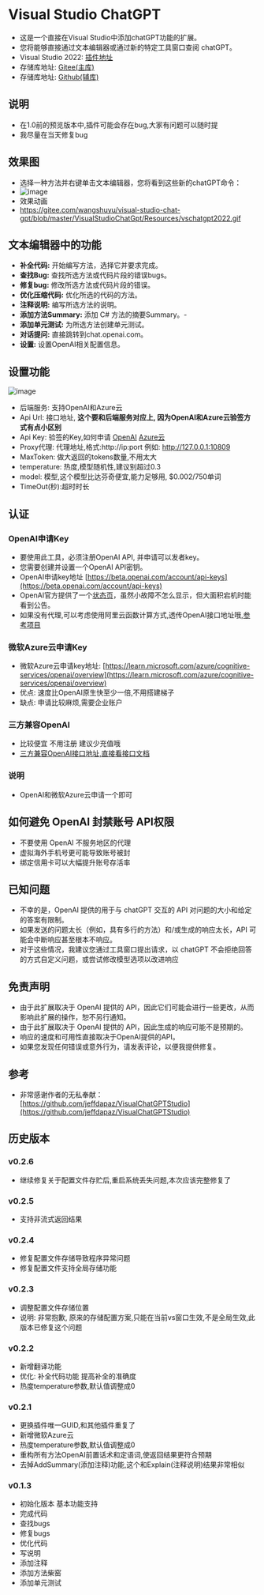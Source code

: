 # Visual Studio ChatGPT
- 这是一个直接在Visual Studio中添加chatGPT功能的扩展。
- 您将能够直接通过文本编辑器或通过新的特定工具窗口查阅 chatGPT。
- Visual Studio 2022: [插件地址](https://marketplace.visualstudio.com/items?itemName=MogoVsixRightMenu1.VisualStudioChatGpt) 
- 存储库地址: [Gitee(主库)](https://gitee.com/wangshuyu/visual-studio-chat-gpt) 
- 存储库地址: [Github(辅库)](https://github.com/wangshuyu/VisualStudioChatGpt) 

## 说明
- 在1.0前的预览版本中,插件可能会存在bug,大家有问题可以随时提
- 我尽量在当天修复bug


## 效果图
- 选择一种方法并右键单击文本编辑器，您将看到这些新的chatGPT命令： 
- ![image](https://images001.wangshuyu.top/Images001/2023/0531/165116479.png)
- 效果动画
- https://gitee.com/wangshuyu/visual-studio-chat-gpt/blob/master/VisualStudioChatGpt/Resources/vschatgpt2022.gif

## 文本编辑器中的功能
- **补全代码:** 开始编写方法，选择它并要求完成。
- **查找Bug:** 查找所选方法或代码片段的错误bugs。
- **修复bug:** 修改所选方法或代码片段的错误。
- **优化压缩代码:** 优化所选的代码的方法。
- **注释说明:** 编写所选方法的说明。 
- **添加方法Summary:** 添加 C# 方法的摘要Summary。- 
- **添加单元测试:** 为所选方法创建单元测试。
- **对话提问:** 直接跳转到chat.openai.com。
- **设置:** 设置OpenAI相关配置信息。

## 设置功能 
![image](https://images001.wangshuyu.top/Images001/2023/0531/164701930.png)
- 后端服务: 支持OpenAI和Azure云
- Api Url: 接口地址, **这个要和后端服务对应上, 因为OpenAI和Azure云验签方式有点小区别**
- Api Key: 验签的Key,如何申请 [OpenAI](https://beta.openai.com/account/api-keys)  [Azure云](https://learn.microsoft.com/azure/cognitive-services/openai/overview) 
- Proxy代理: 代理地址,格式:http://ip:port 例如: http://127.0.0.1:10809
- MaxToken: 做大返回的tokens数量,不用太大
- temperature: 热度,模型随机性,建议别超过0.3
- model: 模型,这个模型比达芬奇便宜,能力足够用, $0.002/750单词
- TimeOut(秒):超时时长


## 认证
### OpenAI申请Key
- 要使用此工具，必须注册OpenAI API, 并申请可以发者key。
- 您需要创建并设置一个OpenAI API密钥。 
- OpenAI申请key地址 [https://beta.openai.com/account/api-keys](https://beta.openai.com/account/api-keys)
- OpenAI官方提供了一个[状态页](https://status.openai.com/)，虽然小故障不怎么显示，但大面积宕机时能看到公告。
- 如果没有代理,可以考虑使用阿里云函数计算方式,透传OpenAI接口地址哦,[参考项目](https://github.com/dyc87112/OpenAIProxy)

### 微软Azure云申请Key
- 微软Azure云申请key地址: [https://learn.microsoft.com/azure/cognitive-services/openai/overview](https://learn.microsoft.com/azure/cognitive-services/openai/overview)
- 优点: 速度比OpenAI原生快至少一倍,不用搭建梯子
- 缺点: 申请比较麻烦,需要企业账户
  
### 三方兼容OpenAI
- 比较便宜 不用注册 建议少充值哦
- [三方兼容OpenAI接口地址,直接看接口文档](https://doc.wangshuyu.top/doc.aspx)


### 说明
- OpenAI和微软Azure云申请一个即可

## 如何避免 OpenAI 封禁账号 API权限
- 不要使用 OpenAI 不服务地区的代理
- 虚拟海外手机号更可能导致账号被封
- 绑定信用卡可以大幅提升账号存活率

## 已知问题
- 不幸的是，OpenAI 提供的用于与 chatGPT 交互的 API 对问题的大小和给定的答案有限制。
- 如果发送的问题太长（例如，具有多行的方法）和/或生成的响应太长，API 可能会中断响应甚至根本不响应。
- 对于这些情况，我建议您通过工具窗口提出请求，以 chatGPT 不会拒绝回答的方式自定义问题，或尝试修改模型选项以改进响应

## 免责声明
- 由于此扩展取决于 OpenAI 提供的 API，因此它们可能会进行一些更改，从而影响此扩展的操作，恕不另行通知。
- 由于此扩展取决于 OpenAI 提供的 API，因此生成的响应可能不是预期的。
- 响应的速度和可用性直接取决于OpenAI提供的API。
- 如果您发现任何错误或意外行为，请发表评论，以便我提供修复。

## 参考
- 非常感谢作者的无私奉献： [https://github.com/jeffdapaz/VisualChatGPTStudio](https://github.com/jeffdapaz/VisualChatGPTStudio)

## 历史版本
### v0.2.6
- 继续修复关于配置文件存贮后,重启系统丢失问题,本次应该完整修复了

### v0.2.5
- 支持非流式返回结果
  
### v0.2.4
- 修复配置文件存储导致程序异常问题
- 修复配置文件支持全局存储功能
  
### v0.2.3
- 调整配置文件存储位置
- 说明: 非常抱歉, 原来的存储配置方案,只能在当前vs窗口生效,不是全局生效,此版本已修复这个问题

### v0.2.2
- 新增翻译功能
- 优化: 补全代码功能 提高补全的准确度
- 热度temperature参数,默认值调整成0

### v0.2.1
- 更换插件唯一GUID,和其他插件重复了
- 新增微软Azure云
- 热度temperature参数,默认值调整成0
- 重构所有方法OpenAI前置话术和定语词,使返回结果更符合预期
- 去掉AddSummary(添加注释)功能,这个和Explain(注释说明)结果非常相似

### v0.1.3
- 初始化版本 基本功能支持
- 完成代码
- 查找bugs
- 修复bugs
- 优化代码
- 写说明
- 添加注释
- 添加方法柴窑
- 添加单元测试